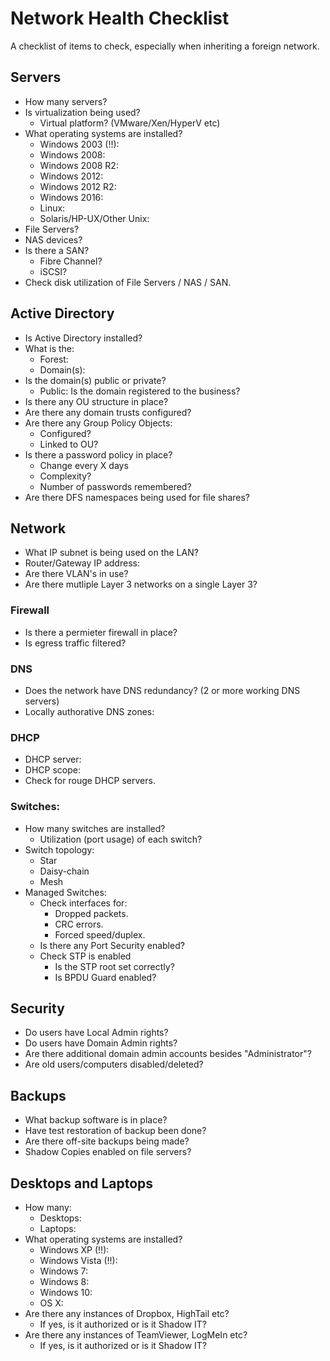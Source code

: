 # Network Health Checklist
A checklist of items to check, especially when inheriting a foreign network.

## Servers
- How many servers?
- Is virtualization being used?
  - Virtual platform? (VMware/Xen/HyperV etc)
- What operating systems are installed?
  - Windows 2003 (!!):
  - Windows 2008:
  - Windows 2008 R2:
  - Windows 2012:
  - Windows 2012 R2:
  - Windows 2016:
  - Linux:
  - Solaris/HP-UX/Other Unix:
- File Servers?
- NAS devices?
- Is there a SAN?
  - Fibre Channel?
  - iSCSI?
- Check disk utilization of File Servers / NAS / SAN.

## Active Directory
- Is Active Directory installed?
- What is the:
  - Forest:
  - Domain(s):
- Is the domain(s) public or private?
  - Public: Is the domain registered to the business?
- Is there any OU structure in place?
- Are there any domain trusts configured?
- Are there any Group Policy Objects:
  - Configured?
  - Linked to OU?
- Is there a password policy in place?
  - Change every X days
  - Complexity?
  - Number of passwords remembered?
- Are there DFS namespaces being used for file shares?

## Network
- What IP subnet is being used on the LAN?
- Router/Gateway IP address:
- Are there VLAN's in use?
- Are there mutliple Layer 3 networks on a single Layer 3?

### Firewall
- Is there a permieter firewall in place?
- Is egress traffic filtered?

### DNS

- Does the network have DNS redundancy? (2 or more working DNS servers)
- Locally authorative DNS zones:

### DHCP
- DHCP server:
- DHCP scope:
- Check for rouge DHCP servers.

### Switches:
- How many switches are installed?
  - Utilization (port usage) of each switch?
- Switch topology:
  - Star
  - Daisy-chain
  - Mesh
- Managed Switches:
  - Check interfaces for:
    - Dropped packets.
    - CRC errors.
    - Forced speed/duplex.
  - Is there any Port Security enabled?
  - Check STP is enabled
    - Is the STP root set correctly?
    - Is BPDU Guard enabled?

## Security
- Do users have Local Admin rights?
- Do users have Domain Admin rights?
- Are there additional domain admin accounts besides "Administrator"?
- Are old users/computers disabled/deleted?

## Backups
- What backup software is in place?
- Have test restoration of backup been done?
- Are there off-site backups being made?
- Shadow Copies enabled on file servers?

## Desktops and Laptops
- How many:
  - Desktops:
  - Laptops:
- What operating systems are installed?
  - Windows XP (!!):
  - Windows Vista (!!):
  - Windows 7:
  - Windows 8:
  - Windows 10:
  - OS X:
- Are there any instances of Dropbox, HighTail etc?
  - If yes, is it authorized or is it Shadow IT?
- Are there any instances of TeamViewer, LogMeIn etc?
  - If yes, is it authorized or is it Shadow IT?
